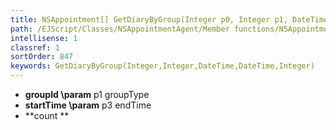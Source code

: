 ```yaml
---
title: NSAppointment[] GetDiaryByGroup(Integer p0, Integer p1, DateTime p2, DateTime p3, Integer p4)
path: /EJScript/Classes/NSAppointmentAgent/Member functions/NSAppointment[] GetDiaryByGroup(Integer p_0, Integer p_1, DateTime p_2, DateTime p_3, Integer p_4)
intellisense: 1
classref: 1
sortOrder: 847
keywords: GetDiaryByGroup(Integer,Integer,DateTime,DateTime,Integer)
---
```





* **groupId
\param** p1 groupType
* **startTime
\param** p3 endTime
* **count
**


